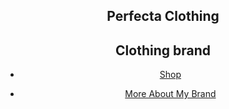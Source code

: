 <html> <section
                Perfecta-Clothing </section> </html>
                <h1> Perfecta Clothing </h1>
<h2> Clothing brand </h2>

<ul> <li><a href="newpage">  Shop </a> </li> </ul>

<ul> <li>  <a href="newpage"> More About My Brand </a> </li> </ul>
<style>
 h1, h2, ul {
        text-align: center;
      }
 </style>
